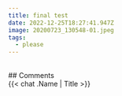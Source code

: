 ```yaml
---
title: final test
date: 2022-12-25T18:27:41.947Z
image: 20200723_130548-01.jpeg
tags:
  - please
---
```

<br> ## Comments <br> {{< chat .Name | Title >}}